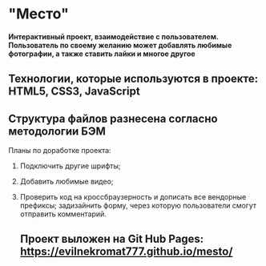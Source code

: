 # "Место"

#### Интерактивный проект, взаимодействие с пользователем. Пользователь по своему желанию может добавлять любимые фотографии, а также ставить лайки и многое другое

## Технологии, которые используются в проекте: HTML5, CSS3, JavaScript
## Структура файлов разнесена согласно методологии БЭМ

Планы по доработке проекта:

1. Подключить другие шрифты;
2. Добавить любимые видео;
3. Проверить код на кроссбраузерность и дописать все вендорные префиксы;
   задизайнить форму, через которую пользователи смогут отправить комментарий.

   ## Проект выложен на Git Hub Pages: https://evilnekromat777.github.io/mesto/

